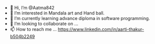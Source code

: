 - 👋 Hi, I’m @Aatma842
- 👀 I’m interested in Mandala art and Hand ball.
- 🌱 I’m currently learning advance diploma in software programming.
- 💞️ I’m looking to collaborate on ...
- 📫 How to reach me ...  https://www.linkedin.com/in/aarti-thakur-b504b2249

<!---
Aatma842/Aatma842 is a ✨ special ✨ repository because its `README.md` (this file) appears on your GitHub profile.
You can click the Preview link to take a look at your changes.
--->
